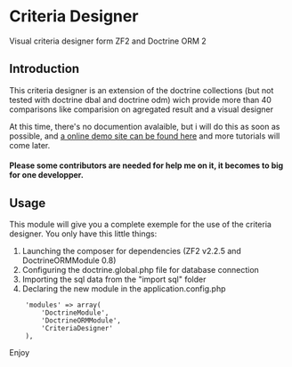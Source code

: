 Criteria Designer
=================

Visual criteria designer form ZF2 and Doctrine ORM 2

Introduction
------------

This criteria designer is an extension of the doctrine collections (but not tested with doctrine dbal and doctrine odm)
wich provide more than 40 comparisons like comparision on agregated result and a visual designer

At this time, there's no documention avalaible, but i will do this as soon as possible, and [a online demo site can be found here](http://www.ilyasabdourahim.com/zf2/criteriadesigner) and more tutorials will come later.

#### Please some contributors are needed for help me on it, it becomes to big for one developper.

Usage
-----

This module will give you a complete exemple for the use of the criteria designer.
You only have this little things:

1. Launching the composer for dependencies (ZF2 v2.2.5 and DoctrineORMModule 0.8)
2. Configuring the doctrine.global.php file for database connection
3. Importing the sql data from the "import sql" folder
4. Declaring the new module in the application.config.php
```
    'modules' => array(
        'DoctrineModule',
        'DoctrineORMModule',
        'CriteriaDesigner'
    ),
```

Enjoy
